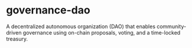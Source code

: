 # governance-dao
A decentralized autonomous organization (DAO) that enables community-driven governance using on-chain proposals, voting, and a time-locked treasury.
